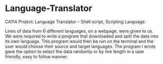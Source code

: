 # Language-Translator
CA114 Project: Language Translator – Shell script, Scripting Language. 

Lines of data from 6 different languages, on a webpage, were given to us. 
We were required to write a program that downloaded and split the data into its own language. 
This program would then be run on the terminal and the user would choose their source and target languages. 
The program I wrote gave the option to select the data randomly or by line length in a user friendly, easy to follow manner.


